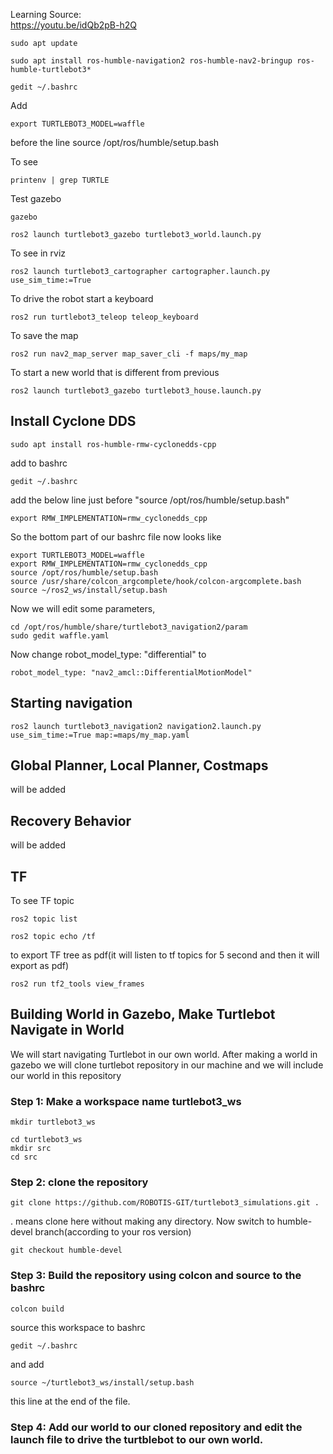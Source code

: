 Learning Source:</br>
https://youtu.be/idQb2pB-h2Q

```
sudo apt update
```
```
sudo apt install ros-humble-navigation2 ros-humble-nav2-bringup ros-humble-turtlebot3*
```
```
gedit ~/.bashrc
```
Add
```
export TURTLEBOT3_MODEL=waffle
```
before the line source /opt/ros/humble/setup.bash

To see
```
printenv | grep TURTLE
```
Test gazebo 
```
gazebo
```
```
ros2 launch turtlebot3_gazebo turtlebot3_world.launch.py
```
To see in rviz
```
ros2 launch turtlebot3_cartographer cartographer.launch.py use_sim_time:=True
```
To drive the robot start a keyboard
```
ros2 run turtlebot3_teleop teleop_keyboard
```
To save the map
```
ros2 run nav2_map_server map_saver_cli -f maps/my_map
```
To start a new world that is different from previous
```
ros2 launch turtlebot3_gazebo turtlebot3_house.launch.py
```
## Install Cyclone DDS
```
sudo apt install ros-humble-rmw-cyclonedds-cpp
```
add to bashrc
```
gedit ~/.bashrc
```
add the below line just before "source /opt/ros/humble/setup.bash" 
```
export RMW_IMPLEMENTATION=rmw_cyclonedds_cpp
```
So the bottom part of our bashrc file now looks like
```
export TURTLEBOT3_MODEL=waffle
export RMW_IMPLEMENTATION=rmw_cyclonedds_cpp
source /opt/ros/humble/setup.bash
source /usr/share/colcon_argcomplete/hook/colcon-argcomplete.bash
source ~/ros2_ws/install/setup.bash
```
Now we will edit some parameters,
```
cd /opt/ros/humble/share/turtlebot3_navigation2/param
sudo gedit waffle.yaml
```
Now change robot_model_type: "differential" to
```
robot_model_type: "nav2_amcl::DifferentialMotionModel"
```


## Starting navigation
```
ros2 launch turtlebot3_navigation2 navigation2.launch.py use_sim_time:=True map:=maps/my_map.yaml
```
## Global Planner, Local Planner, Costmaps
will be added
## Recovery Behavior
will be added
## TF
To see TF topic
```
ros2 topic list
```
```
ros2 topic echo /tf
```
to export TF tree as pdf(it will listen to tf topics for 5 second and then it will export as pdf)
```
ros2 run tf2_tools view_frames 
```

## Building World in Gazebo, Make Turtlebot Navigate in World
We will start navigating Turtlebot in our own world. After making a world in gazebo we will clone turtlebot repository in our machine and we will include our world in this repository</br>
### Step 1: Make a workspace name turtlebot3_ws
```
mkdir turtlebot3_ws
```
```
cd turtlebot3_ws
mkdir src
cd src
```
### Step 2: clone the repository
```
git clone https://github.com/ROBOTIS-GIT/turtlebot3_simulations.git .

```
. means clone here without making any directory. Now switch to humble-devel branch(according to your ros version)
```
git checkout humble-devel
```
### Step 3: Build the repository using colcon and source to the bashrc 
```
colcon build
```
source this workspace to bashrc
```
gedit ~/.bashrc 
```
and add
```
source ~/turtlebot3_ws/install/setup.bash
```
this line at the end of the file.</br>
### Step 4: Add our world to our cloned repository and edit the launch file to drive the turtblebot to our own world.













